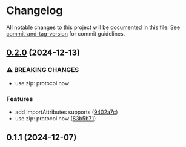 # Changelog

All notable changes to this project will be documented in this file. See [commit-and-tag-version](https://github.com/absolute-version/commit-and-tag-version) for commit guidelines.

## [0.2.0](https://github.com/isdk/node-zip-loader.js/compare/v0.1.1...v0.2.0) (2024-12-13)


### ⚠ BREAKING CHANGES

* use zip: protocol now

### Features

* add importAttributes supports ([9402a7c](https://github.com/isdk/node-zip-loader.js/commit/9402a7c82b10a86bba0c7dc6c836b36db2375d2a))
* use zip: protocol now ([83b5b71](https://github.com/isdk/node-zip-loader.js/commit/83b5b71d6e3490076377bcec016a98025a12efa0))

## 0.1.1 (2024-12-07)
